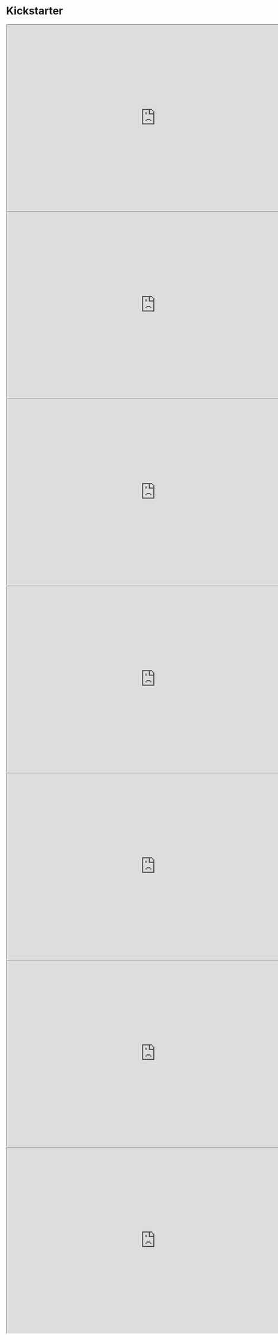 # Kickstarter 

<iframe
  src="https://dcl.dev.looker.com/embed/looks/866"
  width="800"
  height="500"
  frameborder="2">
</iframe>

<iframe
  src="https://dcl.dev.looker.com/embed/looks/865"
  width="800"
  height="500"
  frameborder="2">
</iframe>

<iframe
  src="https://dcl.dev.looker.com/embed/looks/871"
  width="800"
  height="500"
  frameborder="2">
</iframe>


<iframe
  src="https://dcl.dev.looker.com/embed/looks/872"
  width="800"
  height="500"
  frameborder="2">
</iframe>


<iframe
  src="https://dcl.dev.looker.com/embed/looks/906"
  width="800"
  height="500"
  frameborder="2">
</iframe>


<iframe
  src="https://dcl.dev.looker.com/embed/looks/870"
  width="800"
  height="500"
  frameborder="2">
</iframe>


<iframe
  src="https://dcl.dev.looker.com/embed/looks/899"
  width="800"
  height="500"
  frameborder="2">
</iframe>
